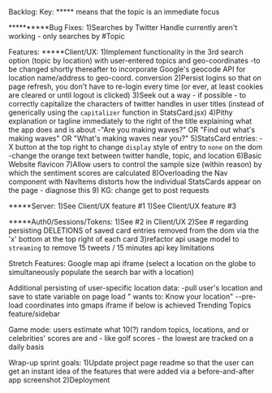 Backlog:
Key:
***** means that the topic is an immediate focus


**********Bug Fixes:
1)Searches by Twitter Handle currently aren't working - only searches by #Topic


Features:
*****Client/UX:
1)Implement functionality in the 3rd search option (topic by location) with user-entered topics and geo-coordinates
-to be changed shortly thereafter to incorporate Google's geocode API for location name/address to geo-coord. conversion
2)Persist logins so that on page refresh, you don't have to re-login every time (or ever, at least cookies are cleared or until logout is clicked)
3)Seek out a way - if possible - to correctly capitalize the characters of twitter handles in user titles (instead of generically using the `capitalizer` function in StatsCard.jsx)
4)Pithy explanation or tagline immediately to the right of the title explaining what the app does and is about
-"Are you making waves?" OR "Find out what's making waves" OR "What's making waves near you?"
5)StatsCard entries:
-X button at the top right to change `display` style of entry to `none` on the dom
-change the orange text between twitter handle, topic, and location
6)Basic Website flavicon
7)Allow users to control the sample size (within reason) by which the sentiment scores are calculated
8)Overloading the Nav component with NavItems distorts how the individual StatsCards appear on the page - diagnose this
9) KG: change get to post requests


*****Server:
1)See Client/UX feature #1
1)See Client/UX feature #3



*****Auth0/Sessions/Tokens:
1)See #2 in Client/UX
2)See # regarding persisting DELETIONS of saved card entries removed from the dom via the 'x' bottom at the top right of each card
3)refactor api usage model to `streaming` to remove 15 tweets / 15 minutes api key limitations




Stretch Features:
Google map api iframe (select a location on the globe to simultaneously populate the search bar with a location)

Additional persisting of user-specific location data:
-pull user's location and save to state variable on page load "<web address> wants to: Know your location"
--pre-load coordinates into gmaps iframe if below is achieved
Trending Topics feature/sidebar

Game mode: users estimate what 10(?) random topics, locations, and or celebrities' scores are and - like golf scores - the lowest are tracked on a daily basis




Wrap-up sprint goals:
1)Update project page readme so that the user can get an instant idea of the features that were added via a before-and-after app screenshot
2)Deployment